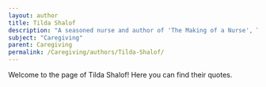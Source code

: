 ```yaml
---
layout: author
title: Tilda Shalof
description: "A seasoned nurse and author of 'The Making of a Nurse', Tilda Shalof has written extensively about her experiences in caregiving and the emotional toll it can take on healthcare providers."
subject: "Caregiving"
parent: Caregiving
permalink: /Caregiving/authors/Tilda-Shalof/
---
```


Welcome to the page of Tilda Shalof! Here you can find their quotes.
